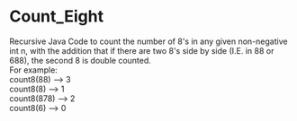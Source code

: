 # Count_Eight
Recursive Java Code to count the number of 8's in any given non-negative int n, with the addition that if there are two 8's side by side (I.E. in 88 or 688), the second 8 is double counted.  
For example:  
count8(88) --> 3  
count8(8) --> 1  
count8(878) --> 2  
count8(6) --> 0
